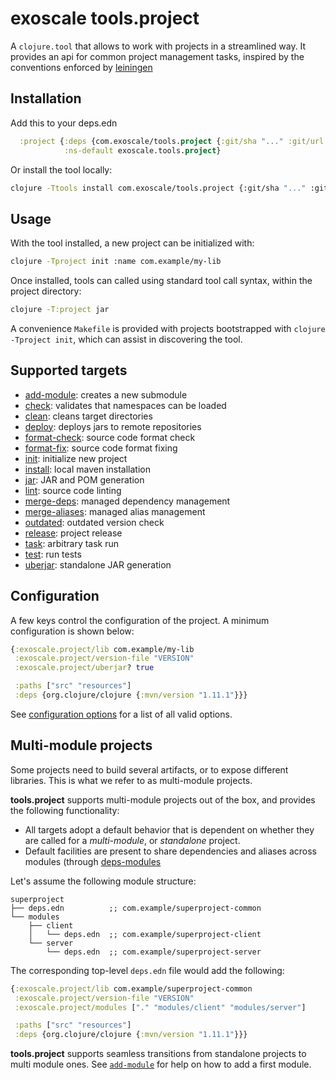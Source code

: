 # exoscale tools.project

A `clojure.tool` that allows to work with projects in a streamlined way.
It provides an api for common project management tasks, inspired by
the conventions enforced by [leiningen](http://leiningen.org)

## Installation

Add this to your deps.edn

``` clj
  :project {:deps {com.exoscale/tools.project {:git/sha "..." :git/url "git@github.com:exoscale/tools.project.git"}}
            :ns-default exoscale.tools.project}
```

Or install the tool locally:

``` bash
clojure -Ttools install com.exoscale/tools.project {:git/sha "..." :git/url ""} :as project
```

## Usage

With the tool installed, a new project can be initialized with:

``` bash
clojure -Tproject init :name com.example/my-lib
```

Once installed, tools can called using standard tool call syntax, within the project
directory:

``` bash
clojure -T:project jar
```

A convenience `Makefile` is provided with projects bootstrapped with
`clojure -Tproject init`, which can assist in discovering the tool.

## Supported targets

- [add-module](doc/target/add-module.md): creates a new submodule
- [check](doc/target/check.md): validates that namespaces can be loaded
- [clean](doc/target/clean.md): cleans target directories
- [deploy](doc/target/deploy.md): deploys jars to remote repositories
- [format-check](doc/target/format-check.md): source code format check
- [format-fix](doc/target/format-fix.md): source code format fixing
- [init](doc/target/init.md): initialize new project
- [install](doc/target/install.md): local maven installation
- [jar](doc/target/jar.md): JAR and POM generation
- [lint](doc/target/lint.md): source code linting
- [merge-deps](doc/target/merge-deps.md): managed dependency management
- [merge-aliases](doc/target/merge-aliases.md): managed alias management
- [outdated](doc/target/outdated.md): outdated version check
- [release](doc/target/release.md): project release
- [task](doc/target/task.md): arbitrary task run
- [test](doc/target/test.md): run tests
- [uberjar](doc/target/uberjar.md): standalone JAR generation

## Configuration

A few keys control the configuration of the project. A minimum configuration
is shown below:

```clojure
{:exoscale.project/lib com.example/my-lib
 :exoscale.project/version-file "VERSION"
 :exoscale.project/uberjar? true

 :paths ["src" "resources"]
 :deps {org.clojure/clojure {:mvn/version "1.11.1"}}}
```

See [configuration options](doc/config-options.md) for a list of
all valid options.

## Multi-module projects

Some projects need to build several artifacts, or to expose different libraries.
This is what we refer to as multi-module projects.

**tools.project** supports multi-module projects out of the box, and provides the
following functionality:

- All targets adopt a default behavior that is dependent on whether they are called
  for a *multi-module*, or *standalone* project.
- Default facilities are present to share dependencies and aliases across modules (through [deps-modules](https://github.com/exoscale/deps-modules)

Let's assume the following module structure:

```
superproject
├── deps.edn          ;; com.example/superproject-common
└── modules
    ├── client
    │   └── deps.edn  ;; com.example/superproject-client
    └── server
        └── deps.edn  ;; com.example/superproject-server
```

The corresponding top-level `deps.edn` file would
add the following:

``` clojure
{:exoscale.project/lib com.example/superproject-common
 :exoscale.project/version-file "VERSION"
 :exoscale.project/modules ["." "modules/client" "modules/server"]

 :paths ["src" "resources"]
 :deps {org.clojure/clojure {:mvn/version "1.11.1"}}}
```

**tools.project** supports seamless transitions from standalone projects
to multi module ones. See [`add-module`](doc/target/add-module.md) for
help on how to add a first module.
